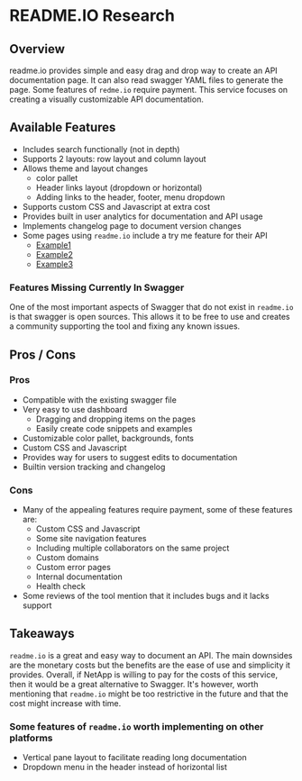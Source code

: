 # README.IO Research

## Overview

readme.io provides simple and easy drag and drop way to create an API
documentation page. It can also read swagger YAML files to generate the page.
Some features of `redme.io` require payment. This service focuses on creating a
visually customizable API documentation.

## Available Features

- Includes search functionally (not in depth)
- Supports 2 layouts: row layout and column layout
- Allows theme and layout changes
  - color pallet
  - Header links layout (dropdown or horizontal)
  - Adding links to the header, footer, menu dropdown
- Supports custom CSS and Javascript at extra cost
- Provides built in user analytics for documentation and API usage
- Implements changelog page to document version changes
- Some pages using `readme.io` include a try me feature for their API
  - [Example1](https://developers.meistertask.com/docs/taskstask_idchecklist_items)
  - [Example2](https://developer.azuga.com/docs/login)
  - [Example3](https://docs.litmus.com/docs)

### Features Missing Currently In Swagger

One of the most important aspects of Swagger that do not exist in `readme.io` is
that swagger is open sources. This allows it to be free to use and creates a
community supporting the tool and fixing any known issues.

## Pros / Cons

### Pros

- Compatible with the existing swagger file
- Very easy to use dashboard
  - Dragging and dropping items on the pages
  - Easily create code snippets and examples
- Customizable color pallet, backgrounds, fonts
- Custom CSS and Javascript
- Provides way for users to suggest edits to documentation
- Builtin version tracking and changelog

### Cons

- Many of the appealing features require payment, some of these features are:
  - Custom CSS and Javascript
  - Some site navigation features
  - Including multiple collaborators on the same project
  - Custom domains
  - Custom error pages
  - Internal documentation
  - Health check
- Some reviews of the tool mention that it includes bugs and it lacks support

## Takeaways

`readme.io` is a great and easy way to document an API. The main downsides are
the monetary costs but the benefits are the ease of use and simplicity it
provides. Overall, if NetApp is
willing to pay for the costs of this service, then it would be a great
alternative to Swagger. It's however, worth mentioning that `readme.io` might be
too restrictive in the future and that the cost might increase with time.

### Some features of `readme.io` worth implementing on other platforms

- Vertical pane layout to facilitate reading long documentation
- Dropdown menu in the header instead of horizontal list

